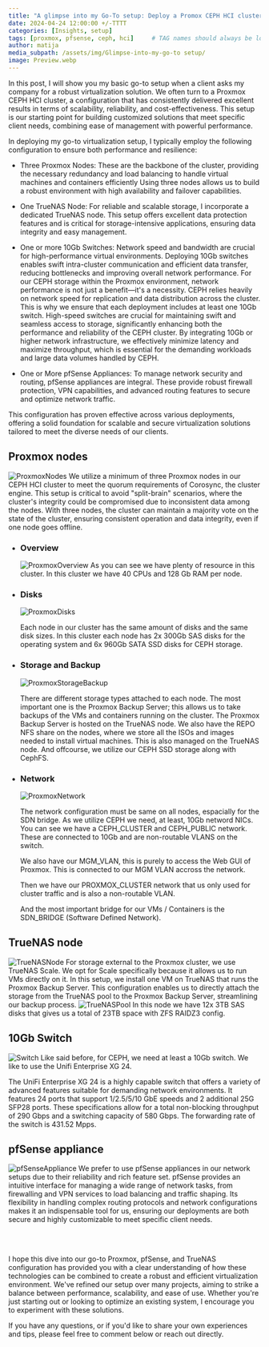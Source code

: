 ```yaml
---
title: "A glimpse into my Go-To setup: Deploy a Promox CEPH HCI cluster"
date: 2024-04-24 12:00:00 +/-TTTT
categories: [Insights, setup]
tags: [proxmox, pfsense, ceph, hci]     # TAG names should always be lowercase
author: matija
media_subpath: /assets/img/Glimpse-into-my-go-to setup/
image: Preview.webp
---
```


In this post, I will show you my basic go-to setup when a client asks my company for a robust virtualization solution. We often turn to a Proxmox CEPH HCI cluster, a configuration that has consistently delivered excellent results in terms of scalability, reliability, and cost-effectiveness. This setup is our starting point for building customized solutions that meet specific client needs, combining ease of management with powerful performance.

In deploying my go-to virtualization setup, I typically employ the following configuration to ensure both performance and resilience:

- Three Proxmox Nodes: These are the backbone of the cluster, providing the necessary redundancy and load balancing to handle virtual machines and containers efficiently  Using three nodes allows us to build a robust environment with high availability and failover capabilities.

- One TrueNAS Node: For reliable and scalable storage, I incorporate a dedicated TrueNAS node. This setup offers excellent data protection features and is critical for storage-intensive applications, ensuring data integrity and easy management.

- One or more 10Gb Switches: Network speed and bandwidth are crucial for high-performance virtual environments. Deploying 10Gb switches enables swift intra-cluster communication and efficient data transfer, reducing bottlenecks and improving overall network performance. For our CEPH storage within the Proxmox environment, network performance is not just a benefit—it's a necessity. CEPH relies heavily on network speed for replication and data distribution across the cluster. This is why we ensure that each deployment includes at least one 10Gb switch. High-speed switches are crucial for maintaining swift and seamless access to storage, significantly enhancing both the performance and reliability of the CEPH cluster. By integrating 10Gb or higher network infrastructure, we effectively minimize latency and maximize throughput, which is essential for the demanding workloads and large data volumes handled by CEPH.

- One or More pfSense Appliances: To manage network security and routing, pfSense appliances are integral. These provide robust firewall protection, VPN capabilities, and advanced routing features to secure and optimize network traffic.

This configuration has proven effective across various deployments, offering a solid foundation for scalable and secure virtualization solutions tailored to meet the diverse needs of our clients.

## Proxmox nodes
![ProxmoxNodes](ProxmoxNodes.webp)
We utilize a minimum of three Proxmox nodes in our CEPH HCI cluster to meet the quorum requirements of Corosync, the cluster engine. This setup is critical to avoid "split-brain" scenarios, where the cluster's integrity could be compromised due to inconsistent data among the nodes. With three nodes, the cluster can maintain a majority vote on the state of the cluster, ensuring consistent operation and data integrity, even if one node goes offline.

- ### Overview
    ![ProxmoxOverview](ProxmoxOverview.webp)
    As you can see we have plenty of resource in this cluster. In this cluster we have 40 CPUs and 128 Gb RAM per node.

- ### Disks
    ![ProxmoxDisks](ProxmoxDisks.webp)

    Each node in our cluster has the same amount of disks and the same disk sizes. In this cluster each node has 2x 300Gb SAS disks for the operating system and 6x 960Gb SATA SSD disks for CEPH storage.

- ### Storage and Backup
    ![ProxmoxStorageBackup](ProxmoxStorageBackup.webp)

    There are different storage types attached to each node. The most important one is the Proxmox Backup Server; this allows us to take backups of the VMs and containers running on the cluster. The Proxmox Backup Server is hosted on the TrueNAS node. We also have the REPO NFS share on the nodes, where we store all the ISOs and images needed to install virtual machines. This is also managed on the TrueNAS node.
    And offcourse, we utilize our CEPH SSD storage along with CephFS.

- ### Network
    ![ProxmoxNetwork](ProxmoxNetwork.webp)

    The network configuration must be same on all nodes, espacially for the SDN bridge. As we utilize CEPH we need, at least, 10Gb netword NICs. You can see we have a CEPH_CLUSTER and CEPH_PUBLIC network. These are connected to 10Gb and are non-routable VLANS on the switch.
    
    We also have our MGM_VLAN, this is purely to access the Web GUI of Proxmox. This is connected to our MGM VLAN accross the network.

    Then we have our PROXMOX_CLUSTER network that us only used for cluster traffic and is also a non-routable VLAN.

    And the most important bridge for our VMs / Containers is the SDN_BRIDGE (Software Defined Network).

## TrueNAS node
![TrueNASNode](TrueNASNode.webp)
For storage external to the Proxmox cluster, we use TrueNAS Scale. We opt for Scale specifically because it allows us to run VMs directly on it. In this setup, we install one VM on TrueNAS that runs the Proxmox Backup Server. This configuration enables us to directly attach the storage from the TrueNAS pool to the Proxmox Backup Server, streamlining our backup process.
![TrueNASPool](TrueNASPool.webp)
In this node we have 12x 3TB SAS disks that gives us a total of 23TB space with ZFS RAIDZ3 config.

## 10Gb Switch
![Switch](Switch.webp)
Like said before, for CEPH, we need at least a 10Gb switch. We like to use the Unifi Enterprise XG 24.

The UniFi Enterprise XG 24 is a highly capable switch that offers a variety of advanced features suitable for demanding network environments. It features 24 ports that support 1/2.5/5/10 GbE speeds and 2 additional 25G SFP28 ports. These specifications allow for a total non-blocking throughput of 290 Gbps and a switching capacity of 580 Gbps. The forwarding rate of the switch is 431.52 Mpps.

## pfSense appliance
![pfSenseAppliance](pfSenseAppliance.webp)
We prefer to use pfSense appliances in our network setups due to their reliability and rich feature set. pfSense provides an intuitive interface for managing a wide range of network tasks, from firewalling and VPN services to load balancing and traffic shaping. Its flexibility in handling complex routing protocols and network configurations makes it an indispensable tool for us, ensuring our deployments are both secure and highly customizable to meet specific client needs.

<br>
<br>

I hope this dive into our go-to Proxmox, pfSense, and TrueNAS configuration has provided you with a clear understanding of how these technologies can be combined to create a robust and efficient virtualization environment. We've refined our setup over many projects, aiming to strike a balance between performance, scalability, and ease of use. Whether you're just starting out or looking to optimize an existing system, I encourage you to experiment with these solutions.

If you have any questions, or if you'd like to share your own experiences and tips, please feel free to comment below or reach out directly.
